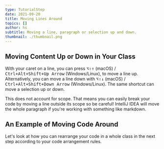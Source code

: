 ```yaml
---
type: TutorialStep
date: 2021-09-20
title: Moving Lines Around
topics: []
author: hs
subtitle: Moving a line, paragraph or selection up and down.
thumbnail: ./thumbnail.png
---
```


## Moving Content Up or Down in Your Class

With your caret on a line, you can press <kbd>⌥⇧↑</kbd> (macOS) / <kbd>Ctrl+Alt+Shift+Up Arrow</kbd> (Windows/Linux), to move a line up. Alternatively, you can move a line down with <kbd>⌥⇧↓</kbd> (macOS) / <kbd>Ctrl+Alt+Shift+Down Arrow</kbd> (Windows/Linux). The same shortcut can move a selection up or down.

This does not account for scope. That means you can easily break your code by moving a line outside its scope so be careful! IntelliJ IDEA will move the whole paragraph if you're working with something like markdown.

## An Example of Moving Code Around

Let's look at how you can rearrange your code in a whole class in the next step according to your code arrangement rules.
